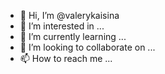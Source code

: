 - 👋 Hi, I’m @valerykaisina
- 👀 I’m interested in ...
- 🌱 I’m currently learning ...
- 💞️ I’m looking to collaborate on ...
- 📫 How to reach me ...

<!---
valerykaisina/valerykaisina is a ✨ special ✨ repository because its `README.md` (this file) appears on your GitHub profile.
You can click the Preview link to take a look at your changes.
--->
